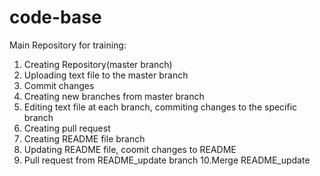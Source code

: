 # code-base
Main Repository for training:
1. Creating Repository(master branch)
2. Uploading text file to the master branch
3. Commit changes
4. Creating new branches from master branch
5. Editing text file at each branch, commiting changes to the specific branch
6. Creating pull request
7. Creating README file branch
8. Updating README file, coomit changes to README
9. Pull request from README_update branch 
10.Merge README_update 

